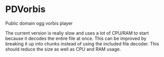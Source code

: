 PDVorbis
========

Public domain ogg vorbis player

The current version is really slow and uses a lot of CPU/RAM to start because
it decodes the entire file at once.  This can be improved by breaking it up
into chunks instead of using the included file decoder.  This should reduce the
size as well as CPU and RAM usage.